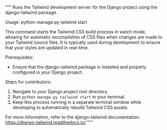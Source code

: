 """
Runs the Tailwind development server for the Django project using the django-tailwind package.

Usage:
    python manage.py tailwind start

This command starts the Tailwind CSS build process in watch mode, allowing for automatic recompilation of CSS files when changes are made to your Tailwind source files. It is typically used during development to ensure that your styles are updated in real-time.

Prerequisites:
- Ensure that the django-tailwind package is installed and properly configured in your Django project.


Steps for contributors:
1. Navigate to your Django project root directory.
2. Run `python manage.py tailwind start` in your terminal.
3. Keep this process running in a separate terminal window while developing to automatically rebuild Tailwind CSS assets.

For more information, refer to the django-tailwind documentation: https://django-tailwind.readthedocs.io/
"""